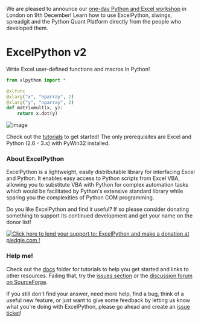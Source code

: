 We are pleased to announce our [one-day Python and Excel workshop](http://www.zoomeranalytics.com/training/) in London on 9th December! Learn how to use ExcelPython, xlwings, spreadgit and the Python Quant Platform directly from the people who developed them.

# ExcelPython v2

Write Excel user-defined functions and macros in Python!

```python
from xlpython import *

@xlfunc
@xlarg("x", "nparray", 2)
@xlarg("y", "nparray", 2)
def matrixmult(x, y):
    return x.dot(y)
```

![image](https://cloud.githubusercontent.com/assets/5197585/3907706/6c3a2cea-22fd-11e4-812f-41c814d1cc54.png)

Check out the [tutorials](docs/) to get started! The only prerequisites are Excel and Python (2.6 - 3.x) with PyWin32 installed.

### About ExcelPython

ExcelPython is a lightweight, easily distributable library for interfacing Excel and Python. It enables easy access to Python scripts from Excel VBA, allowing you to substitute VBA with Python for complex automation tasks which would be facilitated by Python's extensive standard library while sparing you the complexities of Python COM programming.

Do you like ExcelPython and find it useful? If so please consider donating something to support its continued development and get your name on the donor list!

<a href='https://pledgie.com/campaigns/26772'><img alt='Click here to lend your support to: ExcelPython and make a donation at pledgie.com !' src='https://pledgie.com/campaigns/26772.png?skin_name=chrome' border='0' ></a>

### Help me!

Check out the [docs](docs/) folder for tutorials to help you get started and links to other resources. Failing that, try the [issues section](https://github.com/ericremoreynolds/excelpython/issues?q=) or the [discussion forum on SourceForge](https://sourceforge.net/p/excelpython/discussion/general/).

If you still don't find your answer, need more help, find a bug, think of a useful new feature, or just want to give some feedback by letting us know what you're doing with ExcelPython, please go ahead and create an [issue ticket](https://github.com/ericremoreynolds/excelpython/issues/new)!
